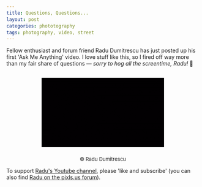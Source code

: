 ```yaml
---
title: Questions, Questions...
layout: post
categories: phototography
tags: photography, video, street 
---
```


Fellow enthusiast and forum friend Radu Dumitrescu has just posted up his first 'Ask Me Anything' video. I love stuff like this, so I fired off way more than my fair share of questions&nbsp;— _sorry to hog all the screentime, Radu!_&nbsp;😬

<div>
<center>
<a href="https://m.youtube.com/watch?v=ts2gEClrzuQ">
<!-- <img src="https://i.ytimg.com/vi/ts2gEClrzuQ/mqdefault.jpg" --> <img src="https://raw.githubusercontent.com/martbetz/martbetz.github.io/main/_includes/custom/youtube-video-gif.gif" style="padding-top: 15px;" class="align-center" alt="1kwords AMA" width="320"></a>
</center>

<p style="text-align:center; padding-top: 5px;">
  <font size=" 2">
© Radu Dumitrescu
  </font>
</p>
</div>

To support [Radu's Youtube channel](https://m.youtube.com/@1kwords), please 'like and subscribe' (you can also find [Radu on the pixls.us forum](https://discuss.pixls.us/u/zerosapte/summary)).

<!-- permission sort and granted from content creator and copyright holder: https://discuss.pixls.us/t/closed-ama-collecting-questions/39874/31?u=martbetz -->
